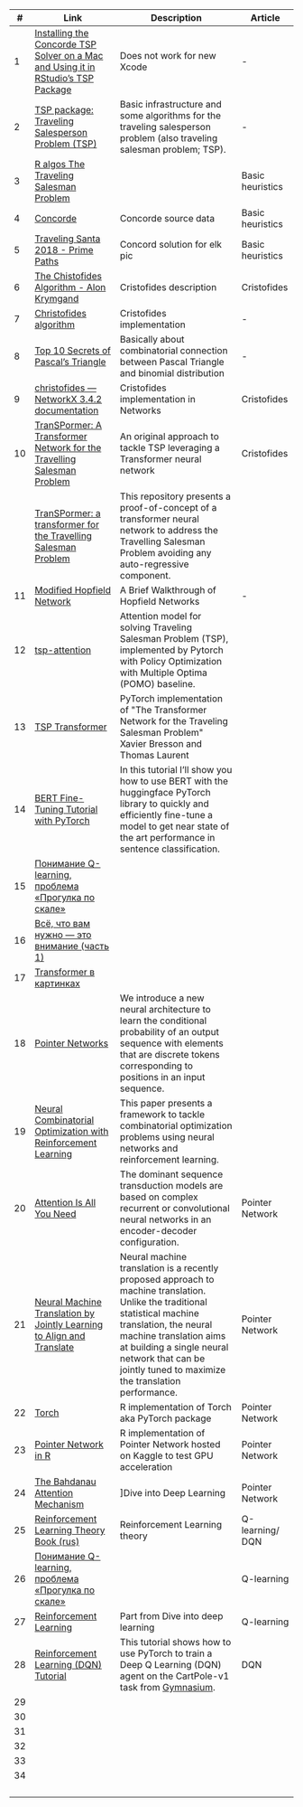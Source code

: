 



| #    | Link                                                         | Description                                                  | Article          |
| ---- | ------------------------------------------------------------ | ------------------------------------------------------------ | ---------------- |
| 1    | [Installing the Concorde TSP Solver on a Mac and Using it in RStudio’s TSP Package](https://nityasriram.medium.com/installing-the-concorde-tsp-solver-on-a-mac-and-using-it-in-rstudios-tsp-package-ffca9dfa9548) | Does not work for new Xcode                                  | -                |
| 2    | [TSP package: Traveling Salesperson Problem (TSP)](https://cran.r-project.org/web/packages/TSP/index.html) | Basic infrastructure and some algorithms for the traveling salesperson problem (also traveling salesman problem; TSP). | -                |
| 3    | [R algos The Traveling Salesman Problem](https://rpubs.com/mstefan-rpubs/salesman) |                                                              | Basic heuristics |
| 4    | [Concorde](https://www.math.uwaterloo.ca/tsp/index.html)     | Concorde source data                                         | Basic heuristics |
| 5    | [Traveling Santa 2018 - Prime Paths](https://www.kaggle.com/competitions/traveling-santa-2018-prime-paths/overview) | Concord solution for elk pic                                 | Basic heuristics |
| 6    | [The Chistofides Algorithm - Alon Krymgand](https://alon.kr/posts/christofides) | Cristofides description                                      | Cristofides      |
| 7    | [Christofides algorithm](https://github.com/Retsediv/ChristofidesAlgorithm) | Cristofides implementation                                   | -                |
| 8    | [Top 10 Secrets of Pascal’s Triangle](https://medium.com/i-math/top-10-secrets-of-pascals-triangle-6012ba9c5e23) | Basically about combinatorial connection between Pascal Triangle and binomial distribution | -                |
| 9    | [christofides — NetworkX 3.4.2 documentation](https://networkx.org/documentation/stable/reference/algorithms/generated/networkx.algorithms.approximation.traveling_salesman.christofides.html) | Cristofides implementation in Networks                       | Cristofides      |
| 10   | [TranSPormer: A Transformer Network for the Travelling Salesman Problem](https://towardsdatascience.com/transpormer-a-transformer-network-for-the-travelling-salesman-problem-154bd33c37b0) | An original approach to tackle TSP leveraging a Transformer neural network | Cristofides      |
|      | [TranSPormer: a transformer for the Travelling Salesman Problem](https://github.com/dcaffo98/transpormer/tree/master) | This repository presents a proof-of-concept of a transformer neural network to address the Travelling Salesman Problem avoiding any auto-regressive component. |                  |
| 11   | [Modified Hopfield Network ](https://github.com/DenseLance/hopfield-networks/blob/main/Modified%20Hopfield%20Network%20(Travelling%20Salesman%20Problem).ipynb) | A Brief Walkthrough of Hopfield Networks                     | -                |
| 12   | [tsp-attention](https://github.com/CarlossShi/tsp-attention?tab=readme-ov-file) | Attention model for solving Traveling Salesman Problem (TSP), implemented by Pytorch with Policy Optimization with Multiple Optima (POMO) baseline. |                  |
| 13   | [TSP Transformer](https://github.com/xbresson/TSP_Transformer/blob/main/test_tsp_transformer_beamsearch_TSP100.ipynb) | PyTorch implementation of "The Transformer Network for the Traveling Salesman Problem"<br/>Xavier Bresson and Thomas Laurent |                  |
| 14   | [BERT Fine-Tuning Tutorial with PyTorch](https://mccormickml.com/2019/07/22/BERT-fine-tuning/) | In this tutorial I’ll show you how to use BERT with the huggingface PyTorch library to quickly and efficiently fine-tune a model to get near state of the art performance in sentence classification. |                  |
| 15   | [Понимание Q-learning, проблема «Прогулка по скале»](https://habr.com/ru/articles/443240/) |                                                              |                  |
| 16   | [Всё, что вам нужно — это внимание (часть 1)](https://habr.com/ru/companies/ruvds/articles/723538/) |                                                              |                  |
| 17   | [Transformer в картинках](https://habr.com/ru/articles/486358/) |                                                              |                  |
| 18   | [Pointer Networks](https://arxiv.org/abs/1506.03134)         | We introduce a new neural architecture to learn the conditional probability of an output sequence with elements that are discrete tokens corresponding to positions in an input sequence. |                  |
| 19   | [Neural Combinatorial Optimization with Reinforcement Learning](https://arxiv.org/abs/1611.09940) | This paper presents a framework to tackle combinatorial optimization problems using neural networks and reinforcement learning. |                  |
| 20   | [Attention Is All You Need](https://arxiv.org/abs/1706.03762) | The dominant sequence transduction models are based on complex recurrent or convolutional neural networks in an encoder-decoder configuration. | Pointer Network  |
| 21   | [Neural Machine Translation by Jointly Learning to Align and Translate](https://arxiv.org/abs/1409.0473) | Neural machine translation is a recently proposed approach to machine translation. Unlike the traditional statistical machine translation, the neural machine translation aims at building a single neural network that can be jointly tuned to maximize the translation performance. | Pointer Network  |
| 22   | [Torch](https://torch.mlverse.org/)                          | R implementation of Torch aka PyTorch package                | Pointer Network  |
| 23   | [Pointer Network in R](https://www.kaggle.com/code/dmitrykibalnikov/pointer-network-in-r?scriptVersionId=213658878) | R implementation of Pointer Network hosted on Kaggle to test GPU acceleration | Pointer Network  |
| 24   | [The Bahdanau Attention Mechanism](https://d2l.ai/chapter_attention-mechanisms-and-transformers/bahdanau-attention.html) | ]Dive into Deep Learning                                     | Pointer Network  |
| 25   | [Reinforcement Learning Theory Book (rus)](https://arxiv.org/abs/2201.09746) | Reinforcement Learning theory                                | Q-learning/ DQN  |
| 26   | [Понимание Q-learning, проблема «Прогулка по скале»](https://habr.com/ru/articles/443240/) |                                                              | Q-learning       |
| 27   | [Reinforcement Learning](https://d2l.ai/chapter_reinforcement-learning/index.html) | Part from Dive into deep learning                            | Q-learning       |
| 28   | [Reinforcement Learning (DQN) Tutorial](https://pytorch.org/tutorials/intermediate/reinforcement_q_learning.html) | This tutorial shows how to use PyTorch to train a Deep Q Learning (DQN) agent on the CartPole-v1 task from [Gymnasium](https://gymnasium.farama.org/). | DQN              |
| 29   |                                                              |                                                              |                  |
| 30   |                                                              |                                                              |                  |
| 31   |                                                              |                                                              |                  |
| 32   |                                                              |                                                              |                  |
| 33   |                                                              |                                                              |                  |
| 34   |                                                              |                                                              |                  |
|      |                                                              |                                                              |                  |
|      |                                                              |                                                              |                  |
|      |                                                              |                                                              |                  |
|      |                                                              |                                                              |                  |

